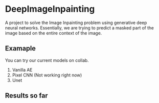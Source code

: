 # DeepImageInpainting
A project to solve the Image Inpainting problem using generative deep neural networks. Essentially, we are trying to predict a masked part of the image based on the entire context of the image.
## Examaple
You can try our current models on collab.
1. Vanilla AE
2. Pixel CNN (Not working right now)
3. Unet
## Results so far